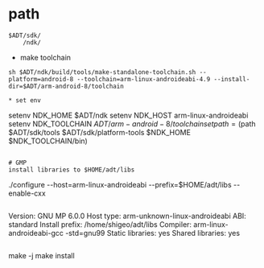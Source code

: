 # path
```
$ADT/sdk/
    /ndk/
```
* make toolchain
```
sh $ADT/ndk/build/tools/make-standalone-toolchain.sh --platform=android-8 --toolchain=arm-linux-androideabi-4.9 --install-dir=$ADT/arm-android-8/toolchain

* set env
```
setenv NDK_HOME $ADT/ndk
setenv NDK_HOST arm-linux-androideabi
setenv NDK_TOOLCHAIN $ADT/arm-android-8/toolchain
set path=($path $ADT/sdk/tools $ADT/sdk/platform-tools $NDK_HOME $NDK_TOOLCHAIN/bin)
```

# GMP
install libraries to $HOME/adt/libs
```
./configure --host=arm-linux-androideabi --prefix=$HOME/adt/libs --enable-cxx
```

```
  Version:           GNU MP 6.0.0
  Host type:         arm-unknown-linux-androideabi
  ABI:               standard
  Install prefix:    /home/shigeo/adt/libs
  Compiler:          arm-linux-androideabi-gcc -std=gnu99
  Static libraries:  yes
  Shared libraries:  yes
```

```
make -j
make install
```
